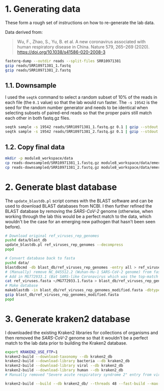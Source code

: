 # 1. Generating data

These form a rough set of instructions on how to re-generate the lab data.

Data derived from:

> Wu, F., Zhao, S., Yu, B. et al. A new coronavirus associated with human respiratory disease in China. Nature 579, 265–269 (2020). https://doi.org/10.1038/s41586-020-2008-3

```bash
fasterq-dump --outdir reads --split-files SRR10971381
gzip reads/SRR10971381_1.fastq
gzip reads/SRR10971381_2.fastq
```

## 1.1. Downsample

I used the `seqtk` command to select a random subset of 10% of the reads in each file (the `0.1` value) so that the lab would run faster. The `-s 19542` is the seed for the random number generator and needs to be identical when selecting subsets of paired-end reads so that the proper pairs still match each other in both fastq.gz files.

```bash
seqtk sample -s 19542 reads/SRR10971381_1.fastq.gz 0.1 | gzip --stdout > reads-downsampled/SRR10971381_1.fastq.gz
seqtk sample -s 19542 reads/SRR10971381_2.fastq.gz 0.1 | gzip --stdout > reads-downsampled/SRR10971381_2.fastq.gz
```

## 1.2. Copy final data

```bash
mkdir -p module8_workspace/data
cp reads-downsampled/SRR10971381_1.fastq.gz module8_workspace/data/emerging-pathogen-reads_1.fastq.gz
cp reads-downsampled/SRR10971381_2.fastq.gz module8_workspace/data/emerging-pathogen-reads_2.fastq.gz
```

# 2. Generate blast database

The `update_blastdb.pl` script comes with the BLAST software and can be used to download BLAST databases from NCBI. I then further refined the BLAST database by removing the *SARS-CoV-2* genome (otherwise, when working through the lab this would be a perfect match to the data, which wouldn't be the case for an emerging new pathogen that hasn't been seen before).

```bash
# Download original ref_viruses_rep_genomes
pushd data/blast_db
update_blastdb.pl ref_viruses_rep_genomes --decompress
popd

# Convert database back to fasta
pushd data/
blastdbcmd -db blast_db/ref_viruses_rep_genomes -entry all > ref_viruses.fasta
# (Manually) remove NC_045512.2 (Wuhan-Hu-1 SARS-CoV-2 genome) from fasta file
# Add in MG772933.1 (Bat SARS-like Coronavirus which was the top-match to the unknown sequence in https://www.nature.com/articles/s41586-020-2008-3)
cat ref_viruses.fasta ~/MG772933.1.fasta > blast_db/ref_viruses_rep_genomes_modified.fasta
# Make database
makeblastdb -in blast_db/ref_viruses_rep_genomes_modified.fasta -dbtype nucl -title ref_viruses_rep_genomes_modified -parse_seqids -out blast_db/ref_viruses_rep_genomes_modified -blastdb_version 4
gzip blast_db/ref_viruses_rep_genomes_modified.fasta
popd
```

# 3. Generate kraken2 database

I downloaded the existing Kraken2 libraries for collections of organisms and then removed the *SARS-CoV-2* genome so that it wouldn't be a perfect match to the lab data prior to building the Kraken2 database.

```bash
export KRAKEN2_USE_FTP=1
kraken2-build --download-taxonomy --db kraken2_db
kraken2-build --download-library bacteria --db kraken2_db
kraken2-build --download-library viral --db kraken2_db
kraken2-build --download-library human --db kraken2_db
# Manually removed "Severe acute respiratory syndrome 2" entry from viral database

kraken2-build --build --db kraken2_db/ --threads 48 --fast-build --max-db-size 8589934592
```
